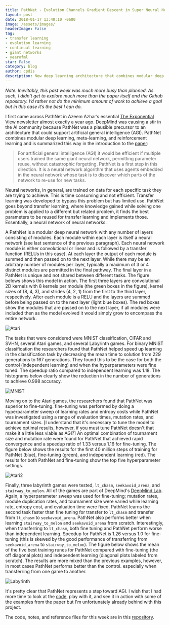 ```yaml
---
title: PathNet - Evolution Channels Gradient Descent in Super Neural Networks
layout: post
date: 2018-01-17 13:40:10 -0600
image: /assets/images/
headerImage: False
tag:
- transfer learning
- evolution learning
- continual learning
- giant networks 
- yearofml
star: False
category: blog
author: cpdis
description: New deep learning architecture that combines modular deep learning, meta-learning, and reinforcement learning.
---
```


*Note: Inevitably, this past week was much more busy than planned. As such, I didn’t get to explore much more than the paper itself and the Github repository. I’d rather not do the minimum amount of work to achieve a goal but in this case it’s the best I can do.*

I first came across PathNet in Azeem Azhar’s essential [The Exponential View](https://www.getrevue.co/profile/azeem?utm_campaign=Issue&utm_content=forwarded&utm_medium=email&utm_source=Azeem+Azhar%3A+The+Exponential+View) newsletter almost exactly a year ago. DeepMind was causing a stir in the AI community because PathNet was a plausible precursor to an architecture that could support artificial general intelligence (AGI). PathNet combines modular deep learning, meta-learning, and reinforcement learning and is summarized this way in the introduction to the [paper](https://arxiv.org/abs/1701.08734):
> For artificial general intelligence (AGI) it would be efficient if multiple users trained the same giant neural network, permitting parameter reuse, without catastrophic forgetting. PathNet is a first step in this direction. It is a neural network algorithm that uses agents embedded in the neural network whose task is to discover which parts of the network to re-use for new tasks.  

Neural networks, in general, are trained on data for each specific task they are trying to achieve. This is time consuming and not efficient. Transfer learning was developed to bypass this problem but has limited use. PathNet goes beyond transfer learning, where knowledge gained while solving one problem is applied to a different but related problem, it finds the best parameters to be reused for transfer learning and implements those. Essentially, a neural network of neural networks. 

A PathNet is a modular deep neural network with any number of layers consisting of modules. Each module within each layer is itself a neural network (see last sentence of the previous paragraph). Each neural network module is either convolutional or linear and is followed by a transfer function (RELUs in this case). At each layer the output of each module is summed and then passed on to the next layer. While there may be an arbitrary number of modules per layer, typically a maximum of 3 or 4 distinct modules are permitted in the final pathway. The final layer in a PathNet is unique and not shared between different tasks. The figure belows shows this model in action. The first three layers are convolutional 2D kernels with 8 kernels per module (the green boxes in the figure), kernel sizes of (8, 4, 3), and strides (4, 2, 1) from the first to the third layer, respectively. After each module is a RELU and the layers are summed before being passed on to the next layer (light blue boxes). The red boxes show the modules that are passed on to the next layer, if all modules were included then as the model evolved it would simply grow to encompass the entire network.

![Atari](/assets/images/16-01-18/atari.jpg)

The tasks that were considered were MNIST classification, CIFAR and SVHN, several Atari games, and several Labyrinth games. For binary MNIST classification the researchers found that PathNet helped speed up learning in the classification task by decreasing the mean time to solution from 229 generations to 167 generations. They found this to be the case for both the control (independent learning) and when the hyperparameters were fine tuned. The speedup ratio compared to independent learning was 1.18. The histograms below clearly show the reduction in the number of generations to achieve 0.998 accuracy. 

![MNIST](/assets/images/16-01-18/MNIST.jpg)

Moving on to the Atari games, the researchers found that PathNet was superior to fine-tuning. fine-tuning was performed by doing a hyperparameter sweep of learning rates and entropy costs while PathNet was investigated using a range of evaluation times, mutation rates, and tournament sizes. [I understand that it's necessary to tune the model to achieve optimal results, however, if you must tune PathNet doesn't that make it a little less viable as AGI?] An optimal combination of tournament size and mutation rate were found for PathNet that achieved rapid convergence and a speedup ratio of 1.33 versus 1.16 for fine-tuning. The figure below shows the results for the first 40 million steps of training for PathNet (blue), fine-tuning (green), and independent learning (red). The results for both PathNet and fine-tuning show the top five hyperparameter settings.

![Atari2](/assets/images/Atari2/atari2.jpg)

Finally, three labyrinth games were tested, `lt_chasm`, `seekavoid_arena`, and `stairway_to_melon`. All of the games are part of DeepMind's [DeepMind Lab](https://github.com/deepmind/lab). Again, a hyperparameter sweep was used for fine-tuning; mutation rates, module duplication rates, and tournament size were varied while learning rate, entropy cost, and evaluation time were fixed. PathNet learns the second task faster than fine tuning for transfer to `lt_chasm` and transfer from `lt_chasm` to `seekavoid_arena`. PathNet also performs better when learning `stairway_to_melon` and `seekavoid_arena` from scratch. Interestingly, when transferring to `lt_chasm`, both fine tuning and PathNet perform worse than independent learning. Speedup for PathNet is 1.26 versus 1.0 for fine-tuning (this is skewed by the good performance of transferring from `seekavoid_arena` to `stairway_to_melon`). The figure below shows the mean of the five best training runes for PathNet compared with fine-tuning (the off diagonal plots) and independent learning (diagonal plots labeled from scratch). The results are more mixed than the previous examples, however, in most cases PathNet performs better than the control. especially when transferring from one game to another. 

![Labyrinth](/assets/images/16-01-18/labyrinth.jpg)

It's pretty clear that PathNet represents a step toward AGI. I wish that I had more time to look at the [code](https://github.com/jaesik817/pathnet), play with it, and see it in action with some of the examples from the paper but I'm unfortunately already behind with this project. 

The code, notes, and reference files for this week are in this [repository](https://github.com/cpdis/Experiments/tree/master/1_DeepMind_PathNet).

